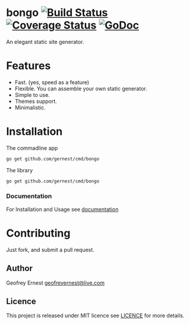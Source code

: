 # bongo [![Build Status](https://travis-ci.org/gernest/bongo.svg)](https://travis-ci.org/gernest/bongo) [![Coverage Status](https://coveralls.io/repos/gernest/bongo/badge.svg?branch=master&service=github)](https://coveralls.io/github/gernest/bongo?branch=master) [![GoDoc](https://godoc.org/github.com/gernest/bongo?status.svg)](https://godoc.org/github.com/gernest/bongo)

An elegant static site generator.

# Features
* Fast. (yes, speed as a feature)
* Flexible. You can assemble your own static generator.
* Simple to use.
* Themes support.
* Minimalistic.

# Installation

The commadline app
```bash
go get github.com/gernest/cmd/bongo
```

The library
```bash
go get github.com/gernest/cmd/bongo
```

	
### Documentation

For Installation and Usage see [documentation](http://godoc.org/github.com/gernest/bongo)


# Contributing
Just fork, and submit a pull request.


## Author
Geofrey Ernest <geofreyernest@live.com>

## Licence
This project is released under MIT licence see [LICENCE](LICENCE) for more details.
